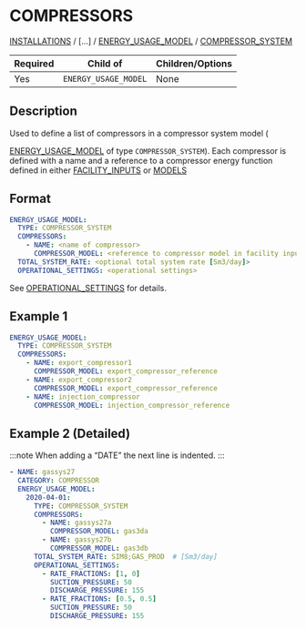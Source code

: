 # COMPRESSORS

[INSTALLATIONS](INSTALLATIONS) / 
[...] /
[ENERGY_USAGE_MODEL](ENERGY_USAGE_MODEL) / 
[COMPRESSOR_SYSTEM](COMPRESSOR_SYSTEM)

| Required   | Child of                  | Children/Options                   |
|------------|---------------------------|------------------------------------|
| Yes        | `ENERGY_USAGE_MODEL`      | None                               |

## Description
Used to define a list of compressors in a compressor system model (

[ENERGY_USAGE_MODEL](ENERGY_USAGE_MODEL) of type `COMPRESSOR_SYSTEM`).
Each compressor is defined with a name and a reference to a compressor energy function defined in either
[FACILITY_INPUTS](FACILITY_INPUTS) or [MODELS](MODELS)

## Format
~~~~~~~~yaml
ENERGY_USAGE_MODEL:
  TYPE: COMPRESSOR_SYSTEM
  COMPRESSORS:
    - NAME: <name of compressor>
      COMPRESSOR_MODEL: <reference to compressor model in facility inputs>
  TOTAL_SYSTEM_RATE: <optional total system rate [Sm3/day]>
  OPERATIONAL_SETTINGS: <operational settings>
~~~~~~~~

See [OPERATIONAL_SETTINGS](OPERATIONAL_SETTINGS) for details.

## Example 1
~~~~~~~~yaml
ENERGY_USAGE_MODEL:
  TYPE: COMPRESSOR_SYSTEM
  COMPRESSORS:
    - NAME: export_compressor1
      COMPRESSOR_MODEL: export_compressor_reference
    - NAME: export_compressor2
      COMPRESSOR_MODEL: export_compressor_reference
    - NAME: injection_compressor
      COMPRESSOR_MODEL: injection_compressor_reference
~~~~~~~~

## Example 2 (Detailed)

:::note
When adding a “DATE” the next line is indented.
:::
~~~~~~~~yaml
- NAME: gassys27
  CATEGORY: COMPRESSOR
  ENERGY_USAGE_MODEL:
    2020-04-01:
      TYPE: COMPRESSOR_SYSTEM
      COMPRESSORS:
        - NAME: gassys27a
          COMPRESSOR_MODEL: gas3da
        - NAME: gassys27b
          COMPRESSOR_MODEL: gas3db
      TOTAL_SYSTEM_RATE: SIM8;GAS_PROD  # [Sm3/day]
      OPERATIONAL_SETTINGS:
        - RATE_FRACTIONS: [1, 0]
          SUCTION_PRESSURE: 50
          DISCHARGE_PRESSURE: 155
        - RATE_FRACTIONS: [0.5, 0.5]
          SUCTION_PRESSURE: 50
          DISCHARGE_PRESSURE: 155
~~~~~~~~
